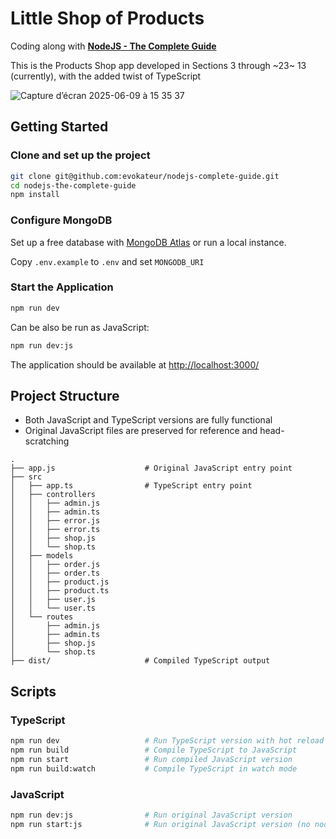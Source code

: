 # Little Shop of Products

Coding along with [**NodeJS - The Complete Guide**](https://www.udemy.com/course/nodejs-the-complete-guide/)

This is the Products Shop app developed in Sections 3 through ~23~ 13 (currently), with the added twist of TypeScript

![Capture d’écran 2025-06-09 à 15 35 37](https://github.com/user-attachments/assets/1774c6ff-8eb2-4934-925c-04af2c2902ad)

## Getting Started

### Clone and set up the project

```sh
git clone git@github.com:evokateur/nodejs-complete-guide.git
cd nodejs-the-complete-guide
npm install
```

### Configure MongoDB

Set up a free database with
[MongoDB Atlas](https://www.mongodb.com/atlas/database) or run a local instance.

Copy `.env.example` to `.env` and set `MONGODB_URI`

### Start the Application

```sh
npm run dev
```

Can be also be run as JavaScript:

```sh
npm run dev:js
```

The application should be available at <http://localhost:3000/>

## Project Structure

- Both JavaScript and TypeScript versions are fully functional
- Original JavaScript files are preserved for reference and head-scratching

```
.
├── app.js                    # Original JavaScript entry point
├── src
│   ├── app.ts                # TypeScript entry point
│   ├── controllers
│   │   ├── admin.js
│   │   ├── admin.ts
│   │   ├── error.js
│   │   ├── error.ts
│   │   ├── shop.js
│   │   └── shop.ts
│   ├── models
│   │   ├── order.js
│   │   ├── order.ts
│   │   ├── product.js
│   │   ├── product.ts
│   │   ├── user.js
│   │   └── user.ts
│   └── routes
│       ├── admin.js
│       ├── admin.ts
│       ├── shop.js
│       └── shop.ts
├── dist/                     # Compiled TypeScript output
```

## Scripts

### TypeScript

```bash
npm run dev                   # Run TypeScript version with hot reload
npm run build                 # Compile TypeScript to JavaScript
npm run start                 # Run compiled JavaScript version
npm run build:watch           # Compile TypeScript in watch mode
```

### JavaScript

```bash
npm run dev:js                # Run original JavaScript version
npm run start:js              # Run original JavaScript version (no nodemon)
```
